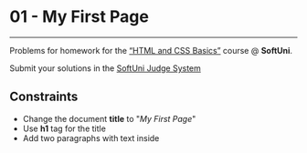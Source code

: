 # 01 - My First Page
------
Problems for homework for the [“HTML and CSS Basics”](#) course @ **SoftUni**.

Submit your solutions in the [SoftUni Judge System](https://judge.softuni.bg/Contests/1136/Introduction-to-HTML-and-CSS)

## Constraints
* Change the document **title** to "*My First Page*"
* Use **h1** tag for the title
* Add two paragraphs with text inside




